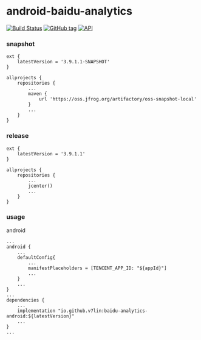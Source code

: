 # android-baidu-analytics

[![Build Status](https://cloud.drone.io/api/badges/v7lin/android-baidu-analytics/status.svg)](https://cloud.drone.io/v7lin/android-baidu-analytics)
[![GitHub tag](https://img.shields.io/github/tag/v7lin/android-baidu-analytics.svg)](https://github.com/v7lin/android-baidu-analytics/releases)
[![API](https://img.shields.io/badge/API-14%2B-brightgreen.svg?style=flat)](https://android-arsenal.com/api?level=14)

### snapshot

````
ext {
    latestVersion = '3.9.1.1-SNAPSHOT'
}

allprojects {
    repositories {
        ...
        maven {
            url 'https://oss.jfrog.org/artifactory/oss-snapshot-local'
        }
        ...
    }
}
````

### release

````
ext {
    latestVersion = '3.9.1.1'
}

allprojects {
    repositories {
        ...
        jcenter()
        ...
    }
}
````

### usage

android
````
...
android {
    ...
    defaultConfig{
        ...
        manifestPlaceholders = [TENCENT_APP_ID: "${appId}"]
        ...
    }
    ...
}
...
dependencies {
    ...
    implementation "io.github.v7lin:baidu-analytics-android:${latestVersion}"
    ...
}
...
````
